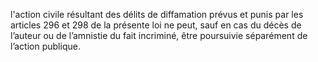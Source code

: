 l'action civile résultant des délits de diffamation prévus et punis par les articles 296 et 298 de la présente loi ne peut, sauf en cas du décès de l’auteur ou de l’amnistie du fait incriminé, être poursuivie séparément de l’action publique.